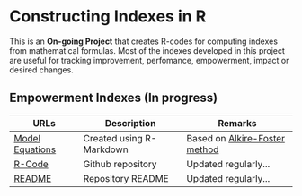 <head>
  <link rel="stylesheet" href="https://cdnjs.cloudflare.com/ajax/libs/font-awesome/4.7.0/css/font-awesome.min.css"/>
  <link rel="stylesheet" type="text/css" href="./css/ghindexes.css">
</head>


# Constructing Indexes in R

This is an **On-going Project** that creates R-codes for computing indexes from mathematical formulas. Most of the indexes developed in this project are useful for tracking improvement, perfomance, empowerment, impact or desired changes. 

## Empowerment Indexes (In progress)

| URLs | Description | Remarks |
|-------|--------------------| --------- |
|[Model Equations](https://complexdatainsights.com/Resources/01-IndexEquations.html) | Created using R-Markdown| Based on [Alkire-Foster method](https://ophi.org.uk/research/multidimensional-poverty/alkire-foster-method/)|
|[R-Code](https://github.com/tmbuza/Resources) | Github repository | Updated regularly... |
|[README](https://github.com/tmbuza/Resources/blob/master/README.md/) | Repository README | Updated regularly... |
